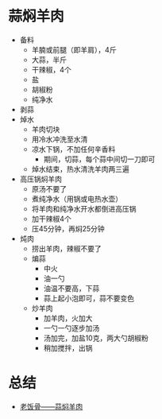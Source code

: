 # 蒜焖羊肉

* 备料
    * 羊腩或前腿（即羊肩），4斤
    * 大蒜，半斤
    * 干辣椒，4个
    * 盐
    * 胡椒粉
    * 纯净水
* 剥蒜
* 焯水
    * 羊肉切块 
    * 用冷水冲洗至水清
    * 凉水下锅，不加任何辛香料
        * 期间，切蒜，每个蒜中间切一刀即可
    * 焯水结束，热水清洗羊肉两三遍
* 高压锅焖羊肉
    * 原汤不要了
    * 煮纯净水（用锅或电热水壶）
    * 将羊肉和纯净水开水都倒进高压锅
    * 加干辣椒4个
    * 压45分钟，再焖25分钟
* 炖肉
    * 捞出羊肉，辣椒不要了
    * 煸蒜
        * 中火
        * 油一勺
        * 油温不要高，下蒜
        * 蒜上起小泡即可，蒜不要变色
    * 炒羊肉
        * 加羊肉，火加大
        * 一勺一勺逐步加汤
        * 汤加完，加盐10克，两大勺胡椒粉
        * 稍加搅拌，出锅

# 总结
* [老饭骨——蒜焖羊肉](https://www.youtube.com/watch?v=P-N0x8sJ9Ig&t=331s)